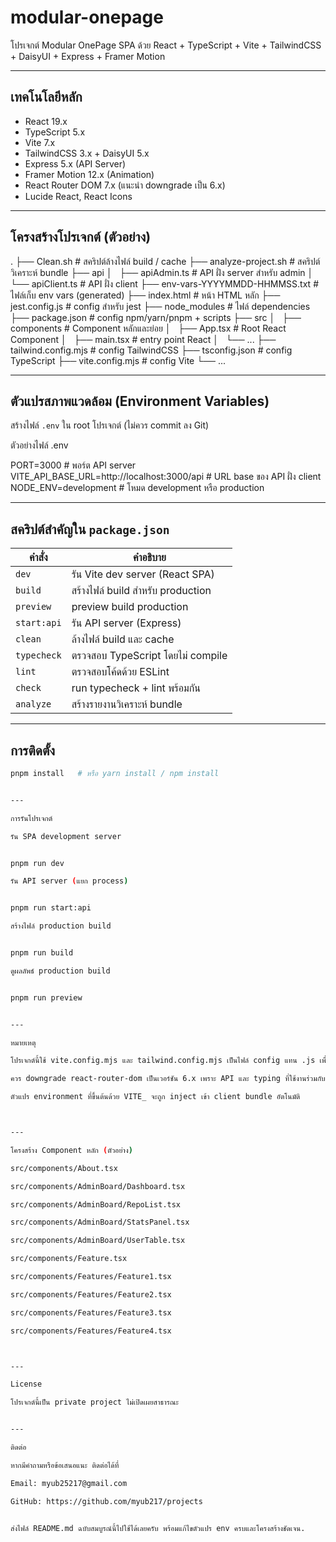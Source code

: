 # modular-onepage

โปรเจกต์ Modular OnePage SPA ด้วย React + TypeScript + Vite + TailwindCSS + DaisyUI + Express + Framer Motion

---

## เทคโนโลยีหลัก

- React 19.x
- TypeScript 5.x
- Vite 7.x
- TailwindCSS 3.x + DaisyUI 5.x
- Express 5.x (API Server)
- Framer Motion 12.x (Animation)
- React Router DOM 7.x (แนะนำ downgrade เป็น 6.x)
- Lucide React, React Icons

---

## โครงสร้างโปรเจกต์ (ตัวอย่าง)

. ├── Clean.sh                  # สคริปต์ล้างไฟล์ build / cache ├── analyze-project.sh        # สคริปต์วิเคราะห์ bundle ├── api │   ├── apiAdmin.ts           # API ฝั่ง server สำหรับ admin │   └── apiClient.ts          # API ฝั่ง client ├── env-vars-YYYYMMDD-HHMMSS.txt # ไฟล์เก็บ env vars (generated) ├── index.html                # หน้า HTML หลัก ├── jest.config.js            # config สำหรับ jest ├── node_modules              # ไฟล์ dependencies ├── package.json              # config npm/yarn/pnpm + scripts ├── src │   ├── components            # Component หลักและย่อย │   ├── App.tsx               # Root React Component │   ├── main.tsx              # entry point React │   └── ...
├── tailwind.config.mjs       # config TailwindCSS ├── tsconfig.json             # config TypeScript ├── vite.config.mjs           # config Vite └── ...

---

## ตัวแปรสภาพแวดล้อม (Environment Variables)

สร้างไฟล์ `.env` ใน root โปรเจกต์ (ไม่ควร commit ลง Git)

ตัวอย่างไฟล์ .env

PORT=3000                       # พอร์ต API server VITE_API_BASE_URL=http://localhost:3000/api  # URL base ของ API ฝั่ง client NODE_ENV=development            # โหมด development หรือ production

---

## สคริปต์สำคัญใน `package.json`

| คำสั่ง       | คำอธิบาย                            |
|--------------|-----------------------------------|
| `dev`        | รัน Vite dev server (React SPA)   |
| `build`      | สร้างไฟล์ build สำหรับ production |
| `preview`    | preview build production           |
| `start:api`  | รัน API server (Express)            |
| `clean`      | ล้างไฟล์ build และ cache           |
| `typecheck`  | ตรวจสอบ TypeScript โดยไม่ compile  |
| `lint`       | ตรวจสอบโค้ดด้วย ESLint             |
| `check`      | run typecheck + lint พร้อมกัน      |
| `analyze`    | สร้างรายงานวิเคราะห์ bundle       |

---

## การติดตั้ง

```bash
pnpm install   # หรือ yarn install / npm install


---

การรันโปรเจกต์

รัน SPA development server


pnpm run dev

รัน API server (แยก process)


pnpm run start:api

สร้างไฟล์ production build


pnpm run build

ดูผลลัพธ์ production build


pnpm run preview


---

หมายเหตุ

โปรเจกต์นี้ใช้ vite.config.mjs และ tailwind.config.mjs เป็นไฟล์ config แทน .js เพื่อรองรับ ESM

ควร downgrade react-router-dom เป็นเวอร์ชัน 6.x เพราะ API และ typing ที่ใช้งานร่วมกับ TS จะเสถียรกว่า

ตัวแปร environment ที่ขึ้นต้นด้วย VITE_ จะถูก inject เข้า client bundle อัตโนมัติ



---

โครงสร้าง Component หลัก (ตัวอย่าง)

src/components/About.tsx

src/components/AdminBoard/Dashboard.tsx

src/components/AdminBoard/RepoList.tsx

src/components/AdminBoard/StatsPanel.tsx

src/components/AdminBoard/UserTable.tsx

src/components/Feature.tsx

src/components/Features/Feature1.tsx

src/components/Features/Feature2.tsx

src/components/Features/Feature3.tsx

src/components/Features/Feature4.tsx



---

License

โปรเจกต์นี้เป็น private project ไม่เปิดเผยสาธารณะ


---

ติดต่อ

หากมีคำถามหรือข้อเสนอแนะ ติดต่อได้ที่

Email: myub25217@gmail.com

GitHub: https://github.com/myub217/projects


ส่งไฟล์ README.md ฉบับสมบูรณ์นี้ไปใช้ได้เลยครับ พร้อมแก้ไขตัวแปร env ครบและโครงสร้างชัดเจน.


